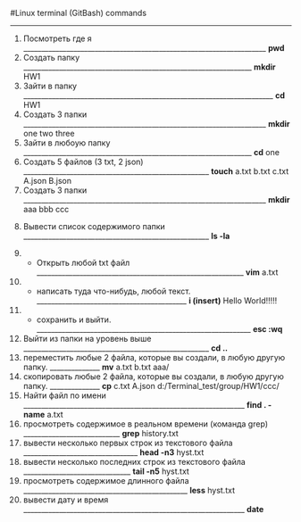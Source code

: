 
#Linux terminal (GitBash) commands
____________

1) Посмотреть где я	____________________________________________________________________  **pwd**
2) Создать папку        ________________________________________________________________  **mkdir** HW1
3) Зайти в папку	______________________________________________________________________  **cd** HW1
4) Создать 3 папки	____________________________________________________________________  **mkdir** one two three
5) Зайти в любоую папку	________________________________________________________________  **cd** one
6) Создать 5 файлов (3 txt, 2 json)	____________________________________________________  **touch** a.txt b.txt c.txt A.json B.json
7) Создать 3 папки	____________________________________________________________________  **mkdir** aaa bbb ccc
8. Вывести список содержимого папки	____________________________________________________  **ls -la**
9) + Открыть любой txt файл		__________________________________________________________  **vim** a.txt
10) + написать туда что-нибудь, любой текст.	__________________________________________  **i (insert)** Hello World!!!!!
11) + сохранить и выйти.		____________________________________________________________  **esc :wq**
12) Выйти из папки на уровень выше	____________________________________________________  **cd ..**
13) переместить любые 2 файла, которые вы создали, в любую другую папку.	______________  **mv** a.txt b.txt aaa/
14) скопировать любые 2 файла, которые вы создали, в любую другую папку.	______________  **cp** c.txt A.json d:/Terminal_test/group/HW1/ccc/
15) Найти файл по имени		______________________________________________________________  **find . -name** a.txt
16) просмотреть содержимое в реальном времени (команда grep) ___________________________  **grep** history.txt
17) вывести несколько первых строк из текстового файла	________________________________  **head -n3** hyst.txt
18) вывести несколько последних строк из текстового файла	______________________________  **tail -n5** hyst.txt
19) просмотреть содержимое длинного файла ______________________________________________  **less** hyst.txt
20) вывести дату и время	______________________________________________________________  **date**



